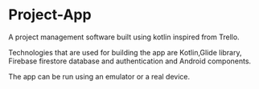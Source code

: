 # Project-App
A project management software built using kotlin inspired from Trello.

Technologies that are used for building the app are Kotlin,Glide library, Firebase firestore database and authentication and Android components.

The app can be run using an emulator or a real device.


